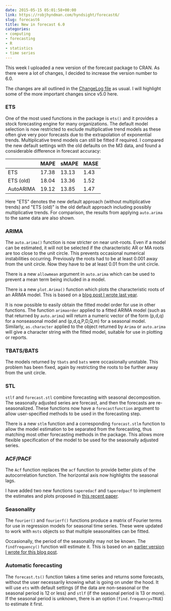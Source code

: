 ```yaml
---
date: 2015-05-15 05:01:58+00:00
link: https://robjhyndman.com/hyndsight/forecast6/
slug: forecast6
title: New in forecast 6.0
categories:
- computing
- forecasting
- R
- statistics
- time series
---
```


This week I uploaded a new version of the forecast package to CRAN. As there were a lot of changes, I decided to increase the version number to 6.0.

The changes are all outlined in the [ChangeLog file](http://pkg.robjhyndman.com/forecast/news/) as usual. I will highlight some of the more important changes since v5.0 here.<!-- more -->

### ETS

One of the most used functions in the package is `ets()` and it provides a stock forecasting engine for many organizations. The default model selection is now restricted to exclude multiplicative trend models as these often give very poor forecasts due to the extrapolation of exponential trends. Multiplicative trend models can still be fitted if required. I compared the new default settings with the old defaults on the M3 data, and found a considerable difference in forecast accuracy:

<table >
<tr >
<th></th>
<th>MAPE</th>
<th>sMAPE</th>
<th>MASE</th>
</tr>
<tbody >
<tr >
<td >ETS
</td>
<td >17.38
</td>
<td >13.13
</td>
<td >1.43
</td>
</tr>
<tr >
<td >ETS (old)
</td>
<td >18.04
</td>
<td >13.36
</td>
<td >1.52
</td>
</tr>
<tr >

<td >AutoARIMA
</td>

<td >19.12
</td>

<td >13.85
</td>

<td >1.47
</td>
</tr>
</tbody>
</table>

Here "ETS" denotes the new default approach (without multiplicative trends) and "ETS (old)" is the old default approach including possibly multiplicative trends. For comparison, the results from applying `auto.arima` to the same data are also shown.

### ARIMA

The `auto.arima()` function is now stricter on near unit-roots. Even if a model can be estimated, it will not be selected if the characteristic AR or MA roots are too close to the unit circle. This prevents occasional numerical instabilities occurring. Previously the roots had to be at least 0.001 away from the unit circle. Now they have to be at least 0.01 from the unit circle.

There is a new `allowmean` argument in `auto.arima` which can be used to prevent a mean term being included in a model.

There is a new `plot.Arima()` function which plots the characteristic roots of an ARIMA model. This is based on a [blog post I wrote last year](https://robjhyndman.com/hyndsight/arma-roots/).

It is now possible to easily obtain the fitted model order for use in other functions. The function `arimaorder` applied to a fitted ARIMA model (such as that returned by `auto.arima`) will return a numeric vector of the form (p,d,q) for a nonseasonal model and (p,d,q,P,D,Q,m) for a seasonal model. Similarly, `as.character` applied to the object returned by `Arima` or `auto.arima` will give a character string with the fitted model, suitable for use in plotting or reports.

### TBATS/BATS

The models returned by `tbats` and `bats` were occasionally unstable. This problem has been fixed, again by restricting the roots to be further away from the unit circle.

### STL

`stlf` and `forecast.stl` combine forecasting with seasonal decomposition. The seasonally adjusted series are forecast, and then the forecasts are re-seasonalized. These functions now have a `forecastfunction` argument to allow user-specified methods to be used in the forecasting step.

There is a new `stlm` function and a corresponding `forecast.stlm` function to allow the model estimation to be separated from the forecasting, thus matching most other forecasting methods in the package. This allows more flexible specification of the model to be used for the seasonally adjusted series.

### ACF/PACF

The `Acf` function replaces the `acf` function to provide better plots of the autocorrelation function. The horizontal axis now highlights the seasonal lags.

I have added two new functions `taperedacf` and `taperedpacf` to implement the estimates and plots proposed in [this recent paper](/publications/mpcomments/).

### Seasonality

The `fourier()` and `fourierf()` functions produce a matrix of Fourier terms for use in regression models for seasonal time series. These were updated to work with `msts` objects so that multiple seasonalities can be fitted.

Occasionally, the period of the seasonality may not be known. The `findfrequency()` function will estimate it. This is based on an [earlier version I wrote for this blog post](https://robjhyndman.com/hyndsight/tscharacteristics/).

### Automatic forecasting

The `forecast.ts()` function takes a time series and returns some forecasts, without the user necessarily knowing what is going on under the hood. It will use `ets` with default settings (if the data are non-seasonal or the seasonal period is 12 or less) and `stlf` (if the seasonal period is 13 or more). If the seasonal period is unknown, there is an option (`find.frequency=TRUE`) to estimate it first.

